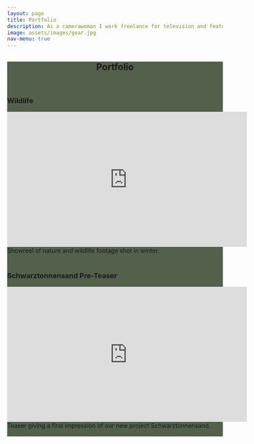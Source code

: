 ```yaml
---
layout: page
title: Portfolio
description: As a camerawoman I work freelance for television and feature films. As a producer, together with my team, I realize entire productions.
image: assets/images/gear.jpg
nav-menu: true
---
```


<!-- Main -->
<div id="main" class="alt" style="background-color: #192b0fbd">

<!-- One -->
<section id="one">
	<div class="inner">
		<header class="major">
			<h1>Portfolio</h1>
		</header>

<h3>Wildlife</h3>
 <iframe width="560" height="315" src="https://www.youtube.com/embed/q0gJbnsmHEI?si=JudJfFj3w6aR2Yx5" title="YouTube video player" frameborder="0" allow="accelerometer; autoplay; center; clipboard-write; encrypted-media; gyroscope; picture-in-picture; web-share" referrerpolicy="strict-origin-when-cross-origin" allowfullscreen></iframe>
 <br>
 Showreel of nature and wildlife footage shot in winter.
 <br>
<br>

 
<h3>Schwarztonnensand Pre-Teaser</h3>
 <iframe width="560" height="315" src="https://www.youtube.com/embed/Axchr4g_x0U?si=IlsOYkR48Ks2B4O_" title="YouTube video player" frameborder="0" allow="accelerometer; autoplay; clipboard-write; encrypted-media; gyroscope; picture-in-picture; web-share" referrerpolicy="strict-origin-when-cross-origin" allowfullscreen></iframe>
  <br>
Teaser giving a first impression of our new project Schwarztonnensand.
 <br>
<br>
